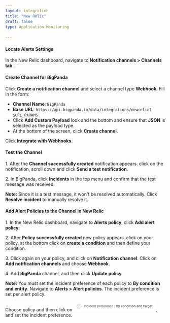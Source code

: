 ```yaml
---
layout: integration 
title: "New Relic"
draft: false
type: Application Monitoring

---
```


#### Locate Alerts Settings
In the New Relic dashboard, navigate to **Notification channels > Channels tab**.

<!-- section-separator -->

#### Create Channel for BigPanda
Click **Create a notification channel** and select a channel type **Webhook**. Fill in the form:

* **Channel Name**: `BigPanda`
* **Base URL**: `https://api.bigpanda.io/data/integrations/newrelic?$URL_PARAMS`
* Click **Add Custom Payload** look and the bottom and ensure that **JSON** is selected as the payload type.
* At the bottom of the screen, click **Create channel**.

Click **Integrate with Webhooks**.

<!-- section-separator -->

#### Test the Channel

1\. After the **Channel successfully created** notification appears. click on the notification, scroll down and click **Send a test notification**.

2\. In BigPanda, click **Incidents** in the top menu and confirm that the test message was received.

**Note:** Since it is a test message, it won't be resolved automatically. Click **Resolve incident** to manually resolve it.

<!-- section-separator -->

#### Add Alert Policies to the Channel in New Relic

1\. In the New Relic dashboard, navigate to **Alerts policy**, click **Add alert policy**.

2\. After **Policy successfully created** new policy appears. click on your policy, at the bottom click on **create a condition** and then define your condition.

3\. Click again on your policy, and click on **Notification channel**. Click on **Add notification channels** and choose **Webhook**.

4\. Add **BigPanda** channel, and then click **Update policy**

**Note:** You must set the incident preference of each policy to **By condition and entity**. Navigate to **Alerts > Alert policies**. The incident preference is set per alert policy.

Choose policy and then click on ![media/NewRelicIncidentPreference.png](/media/NewRelicIncidentPreference.png), and set the incident preference.
